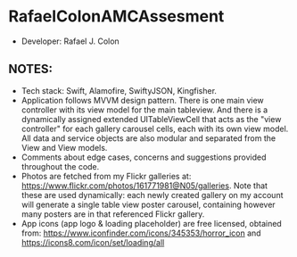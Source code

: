 # RafaelColonAMCAssesment
* Developer: Rafael J. Colon

## NOTES:
 * Tech stack: Swift, Alamofire, SwiftyJSON, Kingfisher.
 * Application follows MVVM design pattern. There is one main view controller with its view model for the main tableview. And there is a dynamically assigned extended UITableViewCell that acts as the "view controller" for each gallery carousel cells, each with its own view model.  All data and service objects are also modular and separated from the View and View models.
 * Comments about edge cases, concerns and suggestions provided throughout the code.
 * Photos are fetched from my Flickr galleries at: https://www.flickr.com/photos/161771981@N05/galleries. Note that these are used dynamically: each newly created gallery on my account will generate a single table view poster carousel, containing however many posters are in that referenced Flickr gallery.
 * App icons (app logo & loading placeholder) are free licensed, obtained from: https://www.iconfinder.com/icons/345353/horror_icon and https://icons8.com/icon/set/loading/all 
